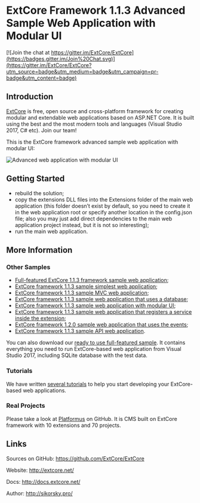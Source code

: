 # ExtCore Framework 1.1.3 Advanced Sample Web Application with Modular UI

[![Join the chat at https://gitter.im/ExtCore/ExtCore](https://badges.gitter.im/Join%20Chat.svg)](https://gitter.im/ExtCore/ExtCore?utm_source=badge&utm_medium=badge&utm_campaign=pr-badge&utm_content=badge)

## Introduction

[ExtCore](https://github.com/ExtCore/ExtCore) is free, open source and cross-platform framework for creating
modular and extendable web applications based on ASP.NET Core. It is built using the best and the most modern
tools and languages (Visual Studio 2017, C# etc). Join our team!

This is the ExtCore framework advanced sample web application with modular UI:

![Advanced web application with modular UI](http://sikorsky.pro/images/github/extcore/extcore-sample-modular-ui-adv/1.png)

## Getting Started

* rebuild the solution;
* copy the extensions DLL files into the Extensions folder of the main web application (this folder doesn’t exist by default,
so you need to create it in the web application root or specify another location in the config.json file; also you may just
add direct dependencies to the main web application project instead, but it is not so interesting);
* run the main web application.

## More Information

### Other Samples

* [Full-featured ExtCore 1.1.3 framework sample web application](https://github.com/ExtCore/ExtCore-Sample);
* [ExtCore framework 1.1.3 sample simplest web application](https://github.com/ExtCore/ExtCore-Sample-Simplest);
* [ExtCore framework 1.1.3 sample MVC web application](https://github.com/ExtCore/ExtCore-Sample-Mvc);
* [ExtCore framework 1.1.3 sample web application that uses a database](https://github.com/ExtCore/ExtCore-Sample-Data);
* [ExtCore framework 1.1.3 sample web application with modular UI](https://github.com/ExtCore/ExtCore-Sample-Modular-Ui);
* [ExtCore framework 1.1.3 sample web application that registers a service inside the extension](https://github.com/ExtCore/ExtCore-Sample-Service);
* [ExtCore framework 1.2.0 sample web application that uses the events](https://github.com/ExtCore/ExtCore-Sample-Events);
* [ExtCore framework 1.1.3 sample API web application](https://github.com/ExtCore/ExtCore-Sample-Api).

You can also download our [ready to use full-featured sample](http://extcore.net/files/ExtCore-Sample-1.1.3.zip).
It contains everything you need to run ExtCore-based web application from Visual Studio 2017, including SQLite
database with the test data.

### Tutorials

We have written [several tutorials](http://docs.extcore.net/en/latest/getting_started/index.html)
to help you start developing your ExtCore-based web applications.

### Real Projects

Please take a look at [Platformus](https://github.com/Platformus/Platformus) on GitHub. It is CMS
built on ExtCore framework with 10 extensions and 70 projects.

## Links

Sources on GitHub: https://github.com/ExtCore/ExtCore

Website: http://extcore.net/

Docs: http://docs.extcore.net/

Author: http://sikorsky.pro/